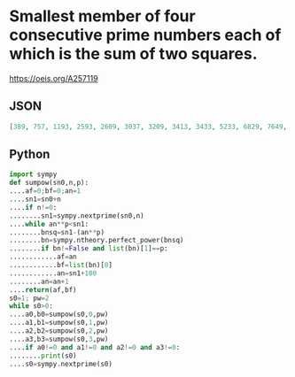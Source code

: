 # Smallest member of four consecutive prime numbers each of which is the sum of two squares\.
https://oeis.org/A257119
## JSON
```JSON
[389, 757, 1193, 2593, 2609, 3037, 3209, 3413, 3433, 5233, 6829, 7649, 8669, 8677, 9157, 9241, 10169, 10429, 11173, 11593, 11597, 11617, 11621, 11633, 11657, 12269, 12277, 12409, 12413, 12829, 12841, 15053, 17389]
```
## Python
```Python
import sympy
def sumpow(sn0,n,p):
....af=0;bf=0;an=1
....sn1=sn0+n
....if n!=0:
........sn1=sympy.nextprime(sn0,n)
....while an**p<sn1:
........bnsq=sn1-(an**p)
........bn=sympy.ntheory.perfect_power(bnsq)
........if bn!=False and list(bn)[1]==p:
............af=an
............bf=list(bn)[0]
............an=sn1+100
........an=an+1
....return(af,bf)
s0=1; pw=2
while s0>0:
....a0,b0=sumpow(s0,0,pw)
....a1,b1=sumpow(s0,1,pw)
....a2,b2=sumpow(s0,2,pw)
....a3,b3=sumpow(s0,3,pw)
....if a0!=0 and a1!=0 and a2!=0 and a3!=0:
........print(s0)
....s0=sympy.nextprime(s0)
```
